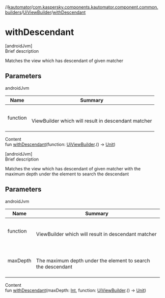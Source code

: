 //[kautomator](../../index.md)/[com.kaspersky.components.kautomator.component.common.builders](../index.md)/[UiViewBuilder](index.md)/[withDescendant](with-descendant.md)



# withDescendant  
[androidJvm]  
Brief description  


Matches the view which has descendant of given matcher



## Parameters  
  
androidJvm  
  
|  Name|  Summary| 
|---|---|
| function| <br><br>ViewBuilder which will result in descendant matcher<br><br>
  
  
Content  
fun [withDescendant](with-descendant.md)(function: [UiViewBuilder](index.md).() -> [Unit](https://kotlinlang.org/api/latest/jvm/stdlib/kotlin/-unit/index.html))  


[androidJvm]  
Brief description  


Matches the view which has descendant of given matcher with the maximum depth under the element to search the descendant



## Parameters  
  
androidJvm  
  
|  Name|  Summary| 
|---|---|
| function| <br><br>ViewBuilder which will result in descendant matcher<br><br>
| maxDepth| <br><br>The maximum depth under the element to search the descendant<br><br>
  
  
Content  
fun [withDescendant](with-descendant.md)(maxDepth: [Int](https://kotlinlang.org/api/latest/jvm/stdlib/kotlin/-int/index.html), function: [UiViewBuilder](index.md).() -> [Unit](https://kotlinlang.org/api/latest/jvm/stdlib/kotlin/-unit/index.html))  



